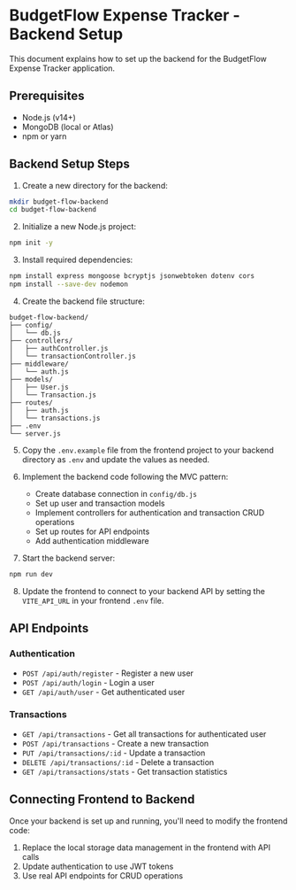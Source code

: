 
# BudgetFlow Expense Tracker - Backend Setup

This document explains how to set up the backend for the BudgetFlow Expense Tracker application.

## Prerequisites

- Node.js (v14+)
- MongoDB (local or Atlas)
- npm or yarn

## Backend Setup Steps

1. Create a new directory for the backend:

```bash
mkdir budget-flow-backend
cd budget-flow-backend
```

2. Initialize a new Node.js project:

```bash
npm init -y
```

3. Install required dependencies:

```bash
npm install express mongoose bcryptjs jsonwebtoken dotenv cors
npm install --save-dev nodemon
```

4. Create the backend file structure:

```
budget-flow-backend/
├── config/
│   └── db.js
├── controllers/
│   ├── authController.js
│   └── transactionController.js
├── middleware/
│   └── auth.js
├── models/
│   ├── User.js
│   └── Transaction.js
├── routes/
│   ├── auth.js
│   └── transactions.js
├── .env
└── server.js
```

5. Copy the `.env.example` file from the frontend project to your backend directory as `.env` and update the values as needed.

6. Implement the backend code following the MVC pattern:

   - Create database connection in `config/db.js`
   - Set up user and transaction models
   - Implement controllers for authentication and transaction CRUD operations
   - Set up routes for API endpoints
   - Add authentication middleware

7. Start the backend server:

```bash
npm run dev
```

8. Update the frontend to connect to your backend API by setting the `VITE_API_URL` in your frontend `.env` file.

## API Endpoints

### Authentication

- `POST /api/auth/register` - Register a new user
- `POST /api/auth/login` - Login a user
- `GET /api/auth/user` - Get authenticated user

### Transactions

- `GET /api/transactions` - Get all transactions for authenticated user
- `POST /api/transactions` - Create a new transaction
- `PUT /api/transactions/:id` - Update a transaction
- `DELETE /api/transactions/:id` - Delete a transaction
- `GET /api/transactions/stats` - Get transaction statistics

## Connecting Frontend to Backend

Once your backend is set up and running, you'll need to modify the frontend code:

1. Replace the local storage data management in the frontend with API calls
2. Update authentication to use JWT tokens
3. Use real API endpoints for CRUD operations
